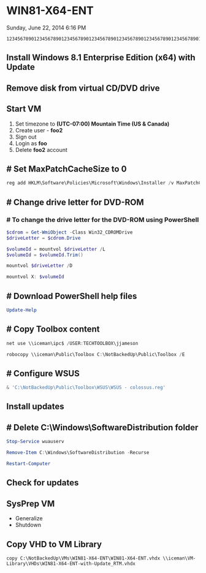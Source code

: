 ﻿# WIN81-X64-ENT

Sunday, June 22, 2014
6:16 PM

```Text
12345678901234567890123456789012345678901234567890123456789012345678901234567890
```

## Install Windows 8.1 Enterprise Edition (x64) with Update

## Remove disk from virtual CD/DVD drive

## Start VM

1. Set timezone to **(UTC-07:00) Mountain Time (US & Canada)**
2. Create user - **foo2**
3. Sign out
4. Login as **foo**
5. Delete **foo2** account

## # Set MaxPatchCacheSize to 0

```PowerShell
reg add HKLM\Software\Policies\Microsoft\Windows\Installer /v MaxPatchCacheSize /t REG_DWORD /d 0 /f
```

## # Change drive letter for DVD-ROM

### # To change the drive letter for the DVD-ROM using PowerShell

```PowerShell
$cdrom = Get-WmiObject -Class Win32_CDROMDrive
$driveLetter = $cdrom.Drive

$volumeId = mountvol $driveLetter /L
$volumeId = $volumeId.Trim()

mountvol $driveLetter /D

mountvol X: $volumeId
```

## # Download PowerShell help files

```PowerShell
Update-Help
```

## # Copy Toolbox content

```PowerShell
net use \\iceman\ipc$ /USER:TECHTOOLBOX\jjameson

robocopy \\iceman\Public\Toolbox C:\NotBackedUp\Public\Toolbox /E
```

## # Configure WSUS

```PowerShell
& 'C:\NotBackedUp\Public\Toolbox\WSUS\WSUS - colossus.reg'
```

## Install updates

## # Delete C:\\Windows\\SoftwareDistribution folder

```PowerShell
Stop-Service wuauserv

Remove-Item C:\Windows\SoftwareDistribution -Recurse

Restart-Computer
```

## Check for updates

## SysPrep VM

- Generalize
- Shutdown

## Copy VHD to VM Library

```Console
copy C:\NotBackedUp\VMs\WIN81-X64-ENT\WIN81-X64-ENT.vhdx \\iceman\VM-Library\VHDs\WIN81-X64-ENT-with-Update_RTM.vhdx
```
